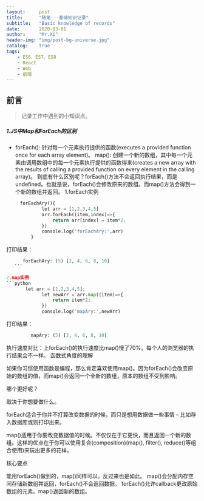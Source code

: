 ```yaml
---
layout:     post
title:      "随笔---基础知识记录"
subtitle:   "Basic knowledge of records"
date:       2020-03-01
author:     "Mr.Xi"
header-img: "img/post-bg-universe.jpg"
catalog:    true
tags:
    - ES6、ES7、ES8
    - React 
    - Web 
    - 前端 
---
```


## 前言

>记录工作中遇到的小知识点。

##### 1.JS中Map和ForEach的区别
 * forEach(): 针对每一个元素执行提供的函数(executes a provided function once for each array element)。
   map(): 创建一个新的数组，其中每一个元素由调用数组中的每一个元素执行提供的函数得来(creates a new array with the results of calling a provided function on every element in the calling array)。
   到底有什么区别呢？forEach()方法不会返回执行结果，而是undefined。也就是说，forEach()会修改原来的数组。而map()方法会得到一个新的数组并返回。
 1.forEach实例
 ```python
      forEachAry(){
              let arr = [1,2,3,4,5]
              arr.forEach((item,index)=>{
                  return arr[index] = item*2;
              })
              console.log('forEachAry:',arr)
          }
   ```  
   打印结果：
   ```python
         forEachAry: (5) [2, 4, 6, 8, 10]
      ``` 
   
 2.map实例
 ```python
          let arr = [1,2,3,4,5];
                let newArr = arr.map((item)=>{
                    return item*2;
                })
                console.log('mapAry:',newArr)
  ```  
  打印结果：
  ```python
           mapAry: (5) [2, 4, 6, 8, 10]
  ```  
  执行速度对比：上forEach()的执行速度比map()慢了70%。每个人的浏览器的执行结果会不一样。
  函数式角度的理解
  
  如果你习惯使用函数是编程，那么肯定喜欢使用map()。因为forEach()会改变原始的数组的值，而map()会返回一个全新的数组，原本的数组不受到影响。
  
  哪个更好呢？
  
  取决于你想要做什么。
  
  forEach适合于你并不打算改变数据的时候，而只是想用数据做一些事情 – 比如存入数据库或则打印出来。
  
  map()适用于你要改变数据值的时候。不仅仅在于它更快，而且返回一个新的数组。这样的优点在于你可以使用复合(composition)(map(), filter(), reduce()等组合使用)来玩出更多的花样。
    
  核心要点
  
  能用forEach()做到的，map()同样可以。反过来也是如此。
  map()会分配内存空间存储新数组并返回，forEach()不会返回数据。
  forEach()允许callback更改原始数组的元素。map()返回新的数组。
